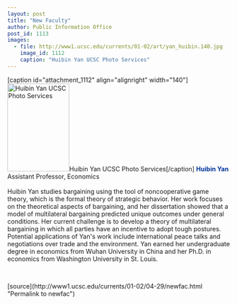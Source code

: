 ```yaml
---
layout: post
title: "New Faculty"
author: Public Information Office
post_id: 1113
images:
  - file: http://www1.ucsc.edu/currents/01-02/art/yan_huibin.140.jpg
    image_id: 1112
    caption: "Huibin Yan UCSC Photo Services"
---
```


[caption id="attachment_1112" align="alignright" width="140"]<a href="http://localhost/mysite/wp-content/uploads/2002/04/yan_huibin.140.jpg"><img class="size-full wp-image-1112" src="http://localhost/mysite/wp-content/uploads/2002/04/yan_huibin.140.jpg" alt="Huibin Yan UCSC Photo Services" width="140" height="199" /></a>Huibin Yan UCSC Photo Services[/caption]
<font color="#003399"><b>Huibin Yan<br></b></font>Assistant Professor, Economics<br>
<br>
Huibin Yan studies bargaining using the tool of noncooperative game theory, which is the formal theory of strategic behavior. Her work focuses on the theoretical aspects of bargaining, and her dissertation showed that a model of multilateral bargaining predicted unique outcomes under general conditions. Her current challenge is to develop a theory of multilateral bargaining in which all parties have an incentive to adopt tough postures. Potential applications of Yan's work include international peace talks and negotiations over trade and the environment. Yan earned her undergraduate degree in economics from Wuhan University in China and her Ph.D. in economics from Washington University in St. Louis.
<p>

  <br>
  </p>
[source](http://www1.ucsc.edu/currents/01-02/04-29/newfac.html "Permalink to newfac")
